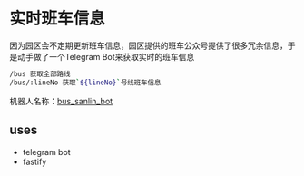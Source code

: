 # 实时班车信息

因为园区会不定期更新班车信息，园区提供的班车公众号提供了很多冗余信息，于是动手做了一个Telegram Bot来获取实时的班车信息

```bash
/bus 获取全部路线
/bus/:lineNo 获取`${lineNo}`号线班车信息
```

机器人名称：[bus_sanlin_bot](https://t.me/bus_sanlin_bot)

## uses

- telegram bot
- fastify

